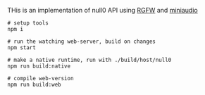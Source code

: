 THis is an implementation of null0 API using [RGFW](https://github.com/ColleagueRiley/RGFW) and [miniaudio](https://github.com/mackron/miniaudio)

```
# setup tools
npm i

# run the watching web-server, build on changes
npm start

# make a native runtime, run with ./build/host/null0
npm run build:native

# compile web-version
npm run build:web
```
